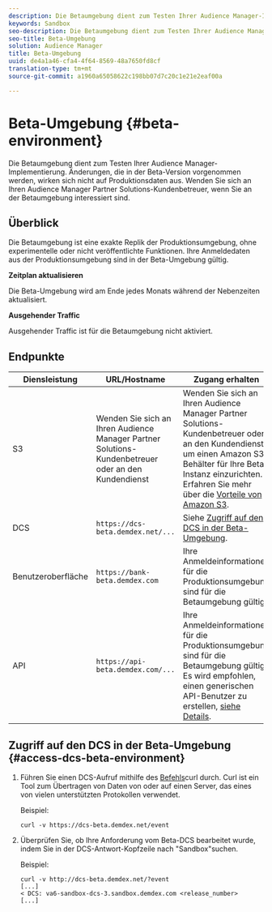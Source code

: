```yaml
---
description: Die Betaumgebung dient zum Testen Ihrer Audience Manager-Implementierung. Änderungen, die in der Beta-Version vorgenommen werden, wirken sich nicht auf Produktionsdaten aus. Wenden Sie sich an Ihren Audience Manager Partner Solutions-Kundenbetreuer, wenn Sie an der Betaumgebung interessiert sind.
keywords: Sandbox
seo-description: Die Betaumgebung dient zum Testen Ihrer Audience Manager-Implementierung. Änderungen, die in der Beta-Version vorgenommen werden, wirken sich nicht auf Produktionsdaten aus. Wenden Sie sich an Ihren Audience Manager Partner Solutions-Kundenbetreuer, wenn Sie an der Betaumgebung interessiert sind.
seo-title: Beta-Umgebung
solution: Audience Manager
title: Beta-Umgebung
uuid: de4a1a46-cfa4-4f64-8569-48a7650fd8cf
translation-type: tm+mt
source-git-commit: a1960a65058622c198bb07d7c20c1e21e2eaf00a

---
```



# Beta-Umgebung {#beta-environment}

Die Betaumgebung dient zum Testen Ihrer Audience Manager-Implementierung. Änderungen, die in der Beta-Version vorgenommen werden, wirken sich nicht auf Produktionsdaten aus. Wenden Sie sich an Ihren Audience Manager Partner Solutions-Kundenbetreuer, wenn Sie an der Betaumgebung interessiert sind.

## Überblick

Die Betaumgebung ist eine exakte Replik der Produktionsumgebung, ohne experimentelle oder nicht veröffentlichte Funktionen. Ihre Anmeldedaten aus der Produktionsumgebung sind in der Beta-Umgebung gültig.

**Zeitplan aktualisieren**

Die Beta-Umgebung wird am Ende jedes Monats während der Nebenzeiten aktualisiert.

**Ausgehender Traffic**

Ausgehender Traffic ist für die Betaumgebung nicht aktiviert.

<!-- 

Added re: AAM-30826.

 -->

## Endpunkte



| Diensleistung | URL/Hostname | Zugang erhalten |
|--- |--- | --- |
| S3 | Wenden Sie sich an Ihren Audience Manager Partner Solutions-Kundenbetreuer oder an den Kundendienst | Wenden Sie sich an Ihren Audience Manager Partner Solutions-Kundenbetreuer oder an den Kundendienst, um einen Amazon S3-Behälter für Ihre Beta-Instanz einzurichten. Erfahren Sie mehr über die [Vorteile von Amazon S3](../reference/amazon-s3.md). |
| DCS | `https://dcs-beta.demdex.net/...` | Siehe [Zugriff auf den DCS in der Beta-Umgebung](../reference/beta-environment.md#access-dcs-beta-environment). |
| Benutzeroberfläche | `https://bank-beta.demdex.com` | Ihre Anmeldeinformationen für die Produktionsumgebung sind für die Betaumgebung gültig. |
| API | `https://api-beta.demdex.com/...` | Ihre Anmeldeinformationen für die Produktionsumgebung sind für die Betaumgebung gültig. Es wird empfohlen, einen generischen API-Benutzer zu erstellen, [siehe Details](../api/rest-api-main/aam-api-getting-started.md#requirements). |

## Zugriff auf den DCS in der Beta-Umgebung {#access-dcs-beta-environment}

1. Führen Sie einen DCS-Aufruf mithilfe des [Befehls](https://curl.haxx.se/docs/manpage.html)curl durch. Curl ist ein Tool zum Übertragen von Daten von oder auf einen Server, das eines von vielen unterstützten Protokollen verwendet.

   Beispiel:

   `curl -v https://dcs-beta.demdex.net/event`

1. Überprüfen Sie, ob Ihre Anforderung vom Beta-DCS bearbeitet wurde, indem Sie in der DCS-Antwort-Kopfzeile nach "Sandbox"suchen.

   Beispiel:

   ```
   curl -v http://dcs-beta.demdex.net/?event
   [...]
   < DCS: va6-sandbox-dcs-3.sandbox.demdex.com <release_number>
   [...]
   ```

<!--

1. Determine the load balancer's endpoint IP addresses.

   Run the `dig`  [command](https://en.wikipedia.org/wiki/Dig_(command)) to determine the IP address of the nearest load balancer. The `dig` command queries the Domain Name System and returns the name and IP addresses of the [!DNL Audience Manager] [!UICONTROL Data Collection Servers (DCS)].

   ```
   dig dcs-beta.demdex.net
   ...
   dcs-sandbox-1754093861.us-east-1.elb.amazonaws.com. 60 IN A 52.87.15.51
   dcs-sandbox-1754093861.us-east-1.elb.amazonaws.com. 60 IN A 50.16.150.8
   dcs-sandbox-1754093861.us-east-1.elb.amazonaws.com. 60 IN A 52.2.228.100
   ```

2. Using one of the addresses in the above table, add a static DNS entry in the [!DNL /etc/hosts] file.

   On Windows, modify [!DNL c:\WINDOWS\system32\drivers\etc\hosts].

   For example:

   [!DNL 52.87.15.51 *`samplepartner`*.demdex.net]

   >[!NOTE]
   >
   >The addresses change occasionally, so you must keep your [!DNL /etc/hosts] file up to date.

   Additionally, if you need to set up ID synchronization, you must add a similar entry for [!DNL dpm.demdex.net.]

   [!DNL 52.87.15.51 dpm.demdex.net]. 

3. Make a DCS call, using the `curl` [command](https://curl.haxx.se/docs/manpage.html). Curl is a tool to transfer data from or to a server, using one of many supported protocols.

   For example:

   [!DNL https://<domain>/event?product=camera] 

4. Verify that your request was served by the beta DCS by looking for "sandbox" in the DCS response header.

   For example:

   ```
   curl -v https://dcs-beta.demdex.net/?event
   [...]
   < DCS: va6-sandbox-dcs-3.sandbox.demdex.com <release_number>
   [...]
   ```

   -->